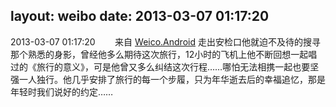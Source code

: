 layout: weibo
date: 2013-03-07 01:17:20
---
2013-03-07 01:17:20  &nbsp;&nbsp;&nbsp;&nbsp;&nbsp;&nbsp; 来自 <a href="http://app.weibo.com/t/feed/l4RWD" rel="nofollow">Weico.Android</a>
走出安检口他就迫不及待的搜寻那个熟悉的身影，曾经他多么期待这次旅行，12小时的飞机上他不断回想一起唱过的《旅行的意义》，可是他曾又多么纠结这次行程……哪怕无法相携一起也要坚强一人独行。他几乎安排了旅行的每一个步履，只为年华逝去后的幸福追忆，那是年轻时我们说好的约定…… ​​​
